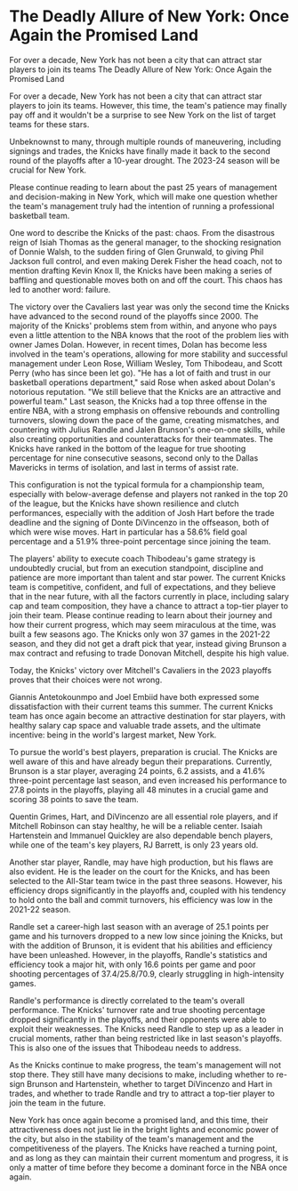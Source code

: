 #  The Deadly Allure of New York: Once Again the Promised Land

For over a decade, New York has not been a city that can attract star players to join its teams 
  The Deadly Allure of New York: Once Again the Promised Land

For over a decade, New York has not been a city that can attract star players to join its teams. However, this time, the team's patience may finally pay off and it wouldn't be a surprise to see New York on the list of target teams for these stars.

Unbeknownst to many, through multiple rounds of maneuvering, including signings and trades, the Knicks have finally made it back to the second round of the playoffs after a 10-year drought. The 2023-24 season will be crucial for New York.

Please continue reading to learn about the past 25 years of management and decision-making in New York, which will make one question whether the team's management truly had the intention of running a professional basketball team.

One word to describe the Knicks of the past: chaos. From the disastrous reign of Isiah Thomas as the general manager, to the shocking resignation of Donnie Walsh, to the sudden firing of Glen Grunwald, to giving Phil Jackson full control, and even making Derek Fisher the head coach, not to mention drafting Kevin Knox II, the Knicks have been making a series of baffling and questionable moves both on and off the court. This chaos has led to another word: failure.

The victory over the Cavaliers last year was only the second time the Knicks have advanced to the second round of the playoffs since 2000. The majority of the Knicks' problems stem from within, and anyone who pays even a little attention to the NBA knows that the root of the problem lies with owner James Dolan. However, in recent times, Dolan has become less involved in the team's operations, allowing for more stability and successful management under Leon Rose, William Wesley, Tom Thibodeau, and Scott Perry (who has since been let go). "He has a lot of faith and trust in our basketball operations department," said Rose when asked about Dolan's notorious reputation. "We still believe that the Knicks are an attractive and powerful team." Last season, the Knicks had a top three offense in the entire NBA, with a strong emphasis on offensive rebounds and controlling turnovers, slowing down the pace of the game, creating mismatches, and countering with Julius Randle and Jalen Brunson's one-on-one skills, while also creating opportunities and counterattacks for their teammates. The Knicks have ranked in the bottom of the league for true shooting percentage for nine consecutive seasons, second only to the Dallas Mavericks in terms of isolation, and last in terms of assist rate.

This configuration is not the typical formula for a championship team, especially with below-average defense and players not ranked in the top 20 of the league, but the Knicks have shown resilience and clutch performances, especially with the addition of Josh Hart before the trade deadline and the signing of Donte DiVincenzo in the offseason, both of which were wise moves. Hart in particular has a 58.6% field goal percentage and a 51.9% three-point percentage since joining the team.

The players' ability to execute coach Thibodeau's game strategy is undoubtedly crucial, but from an execution standpoint, discipline and patience are more important than talent and star power. The current Knicks team is competitive, confident, and full of expectations, and they believe that in the near future, with all the factors currently in place, including salary cap and team composition, they have a chance to attract a top-tier player to join their team. Please continue reading to learn about their journey and how their current progress, which may seem miraculous at the time, was built a few seasons ago. The Knicks only won 37 games in the 2021-22 season, and they did not get a draft pick that year, instead giving Brunson a max contract and refusing to trade Donovan Mitchell, despite his high value.

Today, the Knicks' victory over Mitchell's Cavaliers in the 2023 playoffs proves that their choices were not wrong.

Giannis Antetokounmpo and Joel Embiid have both expressed some dissatisfaction with their current teams this summer. The current Knicks team has once again become an attractive destination for star players, with healthy salary cap space and valuable trade assets, and the ultimate incentive: being in the world's largest market, New York.

To pursue the world's best players, preparation is crucial. The Knicks are well aware of this and have already begun their preparations. Currently, Brunson is a star player, averaging 24 points, 6.2 assists, and a 41.6% three-point percentage last season, and even increased his performance to 27.8 points in the playoffs, playing all 48 minutes in a crucial game and scoring 38 points to save the team.

Quentin Grimes, Hart, and DiVincenzo are all essential role players, and if Mitchell Robinson can stay healthy, he will be a reliable center. Isaiah Hartenstein and Immanuel Quickley are also dependable bench players, while one of the team's key players, RJ Barrett, is only 23 years old.

Another star player, Randle, may have high production, but his flaws are also evident. He is the leader on the court for the Knicks, and has been selected to the All-Star team twice in the past three seasons. However, his efficiency drops significantly in the playoffs and, coupled with his tendency to hold onto the ball and commit turnovers, his efficiency was low in the 2021-22 season.

Randle set a career-high last season with an average of 25.1 points per game and his turnovers dropped to a new low since joining the Knicks, but with the addition of Brunson, it is evident that his abilities and efficiency have been unleashed. However, in the playoffs, Randle's statistics and efficiency took a major hit, with only 16.6 points per game and poor shooting percentages of 37.4/25.8/70.9, clearly struggling in high-intensity games.

Randle's performance is directly correlated to the team's overall performance. The Knicks' turnover rate and true shooting percentage dropped significantly in the playoffs, and their opponents were able to exploit their weaknesses. The Knicks need Randle to step up as a leader in crucial moments, rather than being restricted like in last season's playoffs. This is also one of the issues that Thibodeau needs to address.

As the Knicks continue to make progress, the team's management will not stop there. They still have many decisions to make, including whether to re-sign Brunson and Hartenstein, whether to target DiVincenzo and Hart in trades, and whether to trade Randle and try to attract a top-tier player to join the team in the future.

New York has once again become a promised land, and this time, their attractiveness does not just lie in the bright lights and economic power of the city, but also in the stability of the team's management and the competitiveness of the players. The Knicks have reached a turning point, and as long as they can maintain their current momentum and progress, it is only a matter of time before they become a dominant force in the NBA once again.